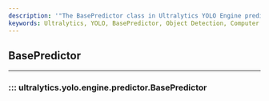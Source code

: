 ```yaml
---
description: '"The BasePredictor class in Ultralytics YOLO Engine predicts object detection in images and videos. Learn to implement YOLO with ease."'
keywords: Ultralytics, YOLO, BasePredictor, Object Detection, Computer Vision, Fast Model, Insights
---
```


## BasePredictor
---

### ::: ultralytics.yolo.engine.predictor.BasePredictor

<br><br>
